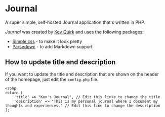 # Journal
A super simple, self-hosted Journal application that's written in PHP.

*Journal* was created by [Kev Quirk](https://kevquirk.com) and uses the following packages:

* [Simple.css](https://simplecss.org) - to make it look pretty
* [Parsedown](https://parsedown.org) - to add Markdown support

## How to update title and description

If you want to update the title and description that are shown on the header of the homepage, just edit the `config.php` file.

```
<?php
return [
    'title' => "Kev's Journal", // Edit this linke to change the title
    'description' => "This is my personal journal where I document my thoughts and experiences." // Edit this line to change the description
];
```
